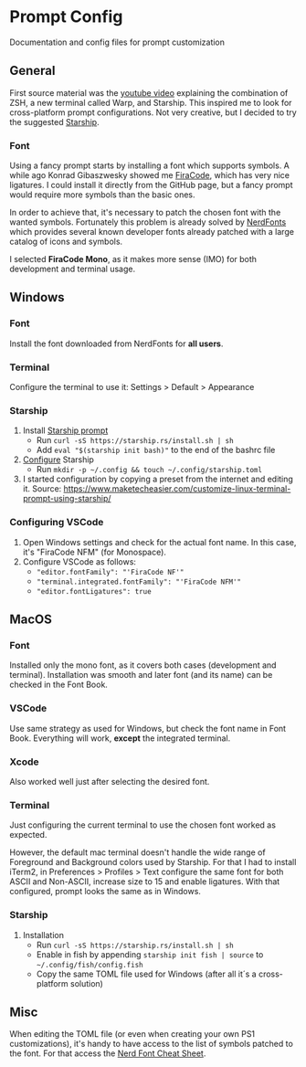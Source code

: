 # Prompt Config

Documentation and config files for prompt customization


## General

First source material was the [youtube video](https://www.youtube.com/watch?v=NfggT5enF4o&t=719s) explaining the combination of ZSH, a new terminal called Warp, and Starship. This inspired me to look for cross-platform prompt configurations. Not very creative, but I decided to try the suggested [Starship](https://starship.rs/).


### Font

Using a fancy prompt starts by installing a font which supports symbols. A while ago Konrad Gibaszwesky showed me [FiraCode](https://github.com/tonsky/FiraCode), which has very nice ligatures. I could install it directly from the GitHub page, but a fancy prompt would require more symbols than the basic ones.

In order to achieve that, it's necessary to patch the chosen font with the wanted symbols. Fortunately this problem is already solved by [NerdFonts](https://www.nerdfonts.com/font-downloads) which provides several known developer fonts already patched with a large catalog of icons and symbols.

I selected **FiraCode Mono**, as it makes more sense (IMO) for both development and terminal usage.


## Windows

### Font

Install the font downloaded from NerdFonts for **all users**.


### Terminal

Configure the terminal to use it: Settings > Default > Appearance

### Starship

1. Install [Starship prompt](https://starship.rs/guide/#%F0%9F%9A%80-installation)
    * Run `curl -sS https://starship.rs/install.sh | sh`
    * Add `eval "$(starship init bash)"` to the end of the bashrc file
2. [Configure](https://starship.rs/config/#prompt) Starship
    * Run `mkdir -p ~/.config && touch ~/.config/starship.toml`
3. I started configuration by copying a preset from the internet and editing it. Source: https://www.maketecheasier.com/customize-linux-terminal-prompt-using-starship/

### Configuring VSCode

1. Open Windows settings and check for the actual font name. In this case, it's "FiraCode NFM" (for Monospace).
2. Configure VSCode as follows:
    * `"editor.fontFamily": "'FiraCode NF'"`
    * `"terminal.integrated.fontFamily": "'FiraCode NFM'"`
    * `"editor.fontLigatures": true`

## MacOS

### Font

Installed only the mono font, as it covers both cases (development and terminal). Installation was smooth and later font (and its name) can be checked in the Font Book.

### VSCode

Use same strategy as used for Windows, but check the font name in Font Book. Everything will work, **except** the integrated terminal.

### Xcode

Also worked well just after selecting the desired font.

### Terminal

Just configuring the current terminal to use the chosen font worked as expected.

However, the default mac terminal doesn't handle the wide range of Foreground and Background colors used by Starship. For that I had to install iTerm2, in Preferences > Profiles > Text configure the same font for both ASCII and Non-ASCII, increase size to 15 and enable ligatures. With that configured, prompt looks the same as in Windows.

### Starship

1. Installation
    * Run `curl -sS https://starship.rs/install.sh | sh`
    * Enable in fish by appending `starship init fish | source` to `~/.config/fish/config.fish`
    * Copy the same TOML file used for Windows (after all it´s a cross-platform solution)

## Misc

When editing the TOML file (or even when creating your own PS1 customizations), it's handy to have access to the list of symbols patched to the font. For that access the [Nerd Font Cheat Sheet](https://www.nerdfonts.com/cheat-sheet).